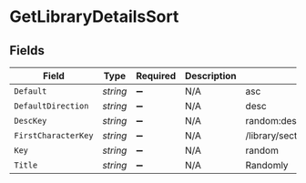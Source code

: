 # GetLibraryDetailsSort


## Fields

| Field                              | Type                               | Required                           | Description                        | Example                            |
| ---------------------------------- | ---------------------------------- | ---------------------------------- | ---------------------------------- | ---------------------------------- |
| `Default`                          | *string*                           | :heavy_minus_sign:                 | N/A                                | asc                                |
| `DefaultDirection`                 | *string*                           | :heavy_minus_sign:                 | N/A                                | desc                               |
| `DescKey`                          | *string*                           | :heavy_minus_sign:                 | N/A                                | random:desc                        |
| `FirstCharacterKey`                | *string*                           | :heavy_minus_sign:                 | N/A                                | /library/sections/1/firstCharacter |
| `Key`                              | *string*                           | :heavy_minus_sign:                 | N/A                                | random                             |
| `Title`                            | *string*                           | :heavy_minus_sign:                 | N/A                                | Randomly                           |